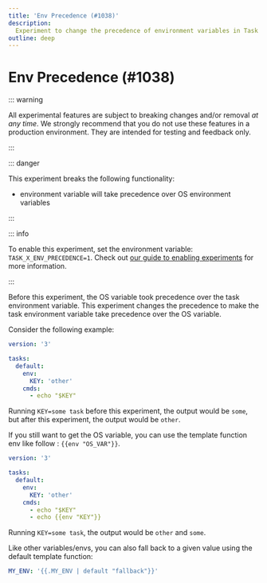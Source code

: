 ```yaml
---
title: 'Env Precedence (#1038)'
description:
  Experiment to change the precedence of environment variables in Task
outline: deep
---
```


# Env Precedence (#1038)

::: warning

All experimental features are subject to breaking changes and/or removal _at any time_. We strongly recommend that you do not use these features in a production
environment. They are intended for testing and feedback only.

:::

::: danger

This experiment breaks the following functionality:

- environment variable will take precedence over OS environment variables

:::

::: info

To enable this experiment, set the environment variable:
`TASK_X_ENV_PRECEDENCE=1`. Check out [our guide to enabling
experiments](/experiments/#enabling-experiments) for more information.

:::

Before this experiment, the OS variable took precedence over the task
environment variable. This experiment changes the precedence to make the task
environment variable take precedence over the OS variable.

Consider the following example:

```yml
version: '3'

tasks:
  default:
    env:
      KEY: 'other'
    cmds:
      - echo "$KEY"
```

Running `KEY=some task` before this experiment, the output would be `some`, but
after this experiment, the output would be `other`.

If you still want to get the OS variable, you can use the template function env
like follow : <span v-pre>`{{env "OS_VAR"}}`</span>.

```yml
version: '3'

tasks:
  default:
    env:
      KEY: 'other'
    cmds:
      - echo "$KEY"
      - echo {{env "KEY"}}
```

Running `KEY=some task`, the output would be `other` and `some`.

Like other variables/envs, you can also fall back to a given value using the
default template function:

```yml
MY_ENV: '{{.MY_ENV | default "fallback"}}'
```
